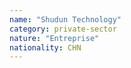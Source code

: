 ```yaml
---
name: "Shudun Technology"
category: private-sector
nature: "Entreprise"
nationality: CHN
---
```

    